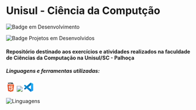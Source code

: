 # Unisul - Ciência da Computção

![Badge em Desenvolvimento](http://img.shields.io/static/v1?label=STATUS&message=EM%20DESENVOLVIMENTO&color=GREEN&style=for-the-badge)

![Badge Projetos em Desenvolvidos](https://img.shields.io/github/directory-file-count/vini-se/unisulCienciaDaComputacao?color=%23241faf&label=Projects&style=for-the-badge)


#### Repositório destinado aos exercícios e atividades realizados na faculdade de Ciências da Computação na Unisul/SC - Palhoça

##### Linguagens e ferramentas utilizadas:
  <code><img height="25" src="https://raw.githubusercontent.com/github/explore/80688e429a7d4ef2fca1e82350fe8e3517d3494d/topics/html/html.png"></code>
  <code><img height="25" src="https://raw.githubusercontent.com/rhoit/mode-icons/dump/icons/js.png"></code>
  <code><img height="25" src="https://raw.githubusercontent.com/github/explore/80688e429a7d4ef2fca1e82350fe8e3517d3494d/topics/visual-studio-code/visual-studio-code.png"></code>
  <!-- <code><img height="25" src="https://raw.githubusercontent.com/github/explore/80688e429a7d4ef2fca1e82350fe8e3517d3494d/topics/nodejs/nodejs.png"></code> -->
  
<img alt="Linguagens" src="https://github-readme-stats.vercel.app/api/top-langs/?username=vini-se&layout=compact&exclude_repo=tela-de-login,vini-se,Projeto-Infusion,Projeto-01,Projeto-css,Aplicando-LGPD,1Projeto-responsivo,Projeto-strata,senaiBackEnd"/>
